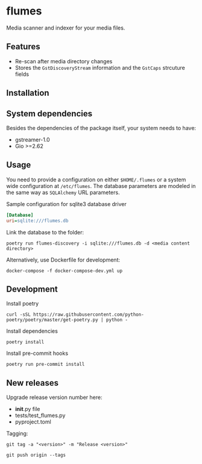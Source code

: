 # flumes
Media scanner and indexer for your media files.

## Features
* Re-scan after media directory changes
* Stores the `GstDiscoveryStream` information and the `GstCaps` strcuture fields

## Installation

## System dependencies
Besides the dependencies of the package itself, your system needs to have:
* gstreamer-1.0
* Gio >=2.62

## Usage
You need to provide a configuration on either `$HOME/.flumes` or a system wide configuration at `/etc/flumes`. The database parameters are modeled in the same way as `SQLAlchemy` URL parameters.

Sample configuration for sqlite3 database driver
```ini
[Database]
uri=sqlite:///flumes.db
```

Link the database to the folder:
```
poetry run flumes-discovery -i sqlite:///flumes.db -d <media content directory>  
```

Alternatively, use Dockerfile for development:
```
docker-compose -f docker-compose-dev.yml up
```

## Development
Install poetry
```
curl -sSL https://raw.githubusercontent.com/python-poetry/poetry/master/get-poetry.py | python -
```
Install dependencies
```
poetry install
```
Install pre-commit hooks
```
poetry run pre-commit install
```

## New releases
Upgrade release version number here:
* __init__.py file
* tests/test_flumes.py
* pyproject.toml

Tagging:
```
git tag -a "<version>" -m "Release <version>"
```
```
git push origin --tags
```
